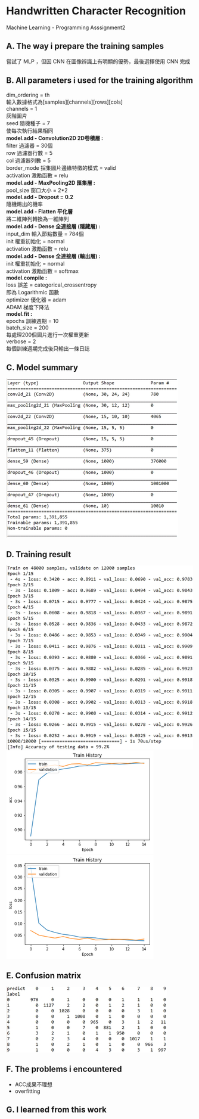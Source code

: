 # Handwritten Character Recognition
Machine Learning - Programming Asssignment2
## A. The way i prepare the training samples
  嘗試了 MLP ，但因 CNN 在圖像辨識上有明顯的優勢，最後選擇使用 CNN 完成
## B. All parameters i used for the training algorithm
dim_ordering = th  
    輸入數據格式為[samples][channels][rows][cols]  
channels = 1  
    灰階圖片  
seed 隨機種子 = 7  
    使每次執行結果相同  
**model.add - Convolution2D 2D卷積層 :**  
filter 過濾器 = 30個  
row 過濾器行數 = 5  
col 過濾器列數 = 5  
border_mode 採集圖片邊緣特徵的模式 = valid  
activation 激勵函數 = relu  
**model.add - MaxPooling2D 匯集層 :**  
pool_size 窗口大小 = 2*2  
**model.add - Dropout = 0.2**  
    隨機踢出的機率  
**model.add - Flatten 平化層**  
    將二維陣列轉換為一維陣列  
**model.add - Dense 全連接層 (隱藏層) :**  
input_dim 輸入節點數量 = 784個  
init 權重初始化 = normal  
activation 激勵函數 = relu  
**model.add - Dense 全連接層 (輸出層) :**  
init 權重初始化 = normal  
activation 激勵函數 = softmax  
**model.compile :**  
loss 誤差 = categorical_crossentropy  
    即為 Logarithmic 函數  
optimizer 優化器 = adam  
    ADAM 梯度下降法  
**model.fit :**  
epochs 訓練週期 = 10  
batch_size = 200  
    每處理200個圖片進行一次權重更新  
verbose = 2  
    每個訓練週期完成後只輸出一條日誌  
## C. Model summary
![](https://github.com/LWC1024/ML2018_410421227_Asssignment2/blob/master/result/model.jpg "CNN 模型")
## D. Training result
![](https://github.com/LWC1024/ML2018_410421227_Asssignment2/blob/master/result/result.jpg "訓練過程")  
![](https://github.com/LWC1024/ML2018_410421227_Asssignment2/blob/master/result/acc_99.2%25.png "ACC")  
![](https://github.com/LWC1024/ML2018_410421227_Asssignment2/blob/master/result/loss_2.52%25.png "LOSS")
## E. Confusion matrix
![](https://github.com/LWC1024/ML2018_410421227_Asssignment2/blob/master/result/confusion%20matrix.jpg "混淆矩陣")
## F. The problems i encountered
* ACC成果不理想
* overfitting
## G. I learned from this work
